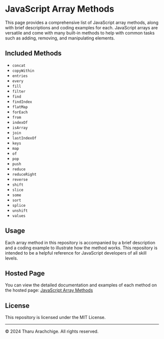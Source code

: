 
#  JavaScript Array Methods

This page provides a comprehensive list of JavaScript array methods, along with brief descriptions and coding examples for each. JavaScript arrays are versatile and come with many built-in methods to help with common tasks such as adding, removing, and manipulating elements.

## Included Methods

- `concat`
- `copyWithin`
- `entries`
- `every`
- `fill`
- `filter`
- `find`
- `findIndex`
- `flatMap`
- `forEach`
- `from`
- `indexOf`
- `isArray`
- `join`
- `lastIndexOf`
- `keys`
- `map`
- `of`
- `pop`
- `push`
- `reduce`
- `reduceRight`
- `reverse`
- `shift`
- `slice`
- `some`
- `sort`
- `splice`
- `unshift`
- `values`

## Usage

Each array method in this repository is accompanied by a brief description and a coding example to illustrate how the method works. This repository is intended to be a helpful reference for JavaScript developers of all skill levels.

## Hosted Page

You can view the detailed documentation and examples of each method on the hosted page: [JavaScript Array Methods](https://kawodyaarachchige.github.io/JavaScriptArrayMethods/)

## License

This repository is licensed under the MIT License.

---

© 2024 Tharu Arachchige. All rights reserved.
